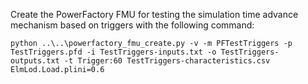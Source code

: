 Create the PowerFactory FMU for testing the simulation time advance mechanism based on triggers with the following command:

```batch
python ..\..\powerfactory_fmu_create.py -v -m PFTestTriggers -p TestTriggers.pfd -i TestTriggers-inputs.txt -o TestTriggers-outputs.txt -t Trigger:60 TestTriggers-characteristics.csv ElmLod.Load.plini=0.6
```